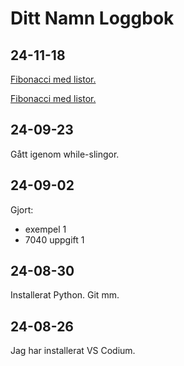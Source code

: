 Ditt Namn Loggbok
==================
24-11-18
-----------
[Fibonacci med listor.](https://github.com/karlsson0214/intro-programmering/blob/main/7100_listor/fibonacci.py)

[Fibonacci med listor.](7100_listor/fibonacci.py)


24-09-23
---------
Gått igenom while-slingor.

24-09-02
--------
Gjort:

* exempel 1
* 7040 uppgift 1

24-08-30
---------
Installerat Python. Git mm.

24-08-26
-------------
Jag har installerat VS Codium.